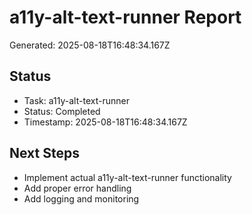 # a11y-alt-text-runner Report

Generated: 2025-08-18T16:48:34.167Z

## Status
- Task: a11y-alt-text-runner
- Status: Completed
- Timestamp: 2025-08-18T16:48:34.167Z

## Next Steps
- Implement actual a11y-alt-text-runner functionality
- Add proper error handling
- Add logging and monitoring
